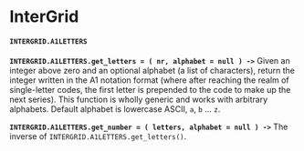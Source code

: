 

# InterGrid

#### `INTERGRID.A1LETTERS`

**`INTERGRID.A1LETTERS.get_letters = ( nr, alphabet = null ) ->`** Given an
integer above zero and an optional alphabet (a list of characters), return
the integer written in the A1 notation format (where after reaching the realm of
single-letter codes, the first letter is prepended to the code to make up the
next series). This function is wholly generic and works with arbitrary alphabets. Default alphabet is
lowercase ASCII, `a`, `b` ... `z`.

**`INTERGRID.A1LETTERS.get_number = ( letters, alphabet = null ) ->`** The inverse of
`INTERGRID.A1LETTERS.get_letters()`.

